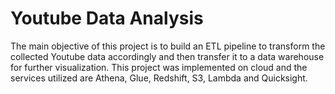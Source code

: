 # Youtube Data Analysis
The main objective of this project is to build an ETL pipeline to transform the collected Youtube data accordingly and then transfer it to a data warehouse for further visualization.
This project was implemented on cloud and the services utilized are Athena, Glue, Redshift, S3, Lambda and Quicksight.
